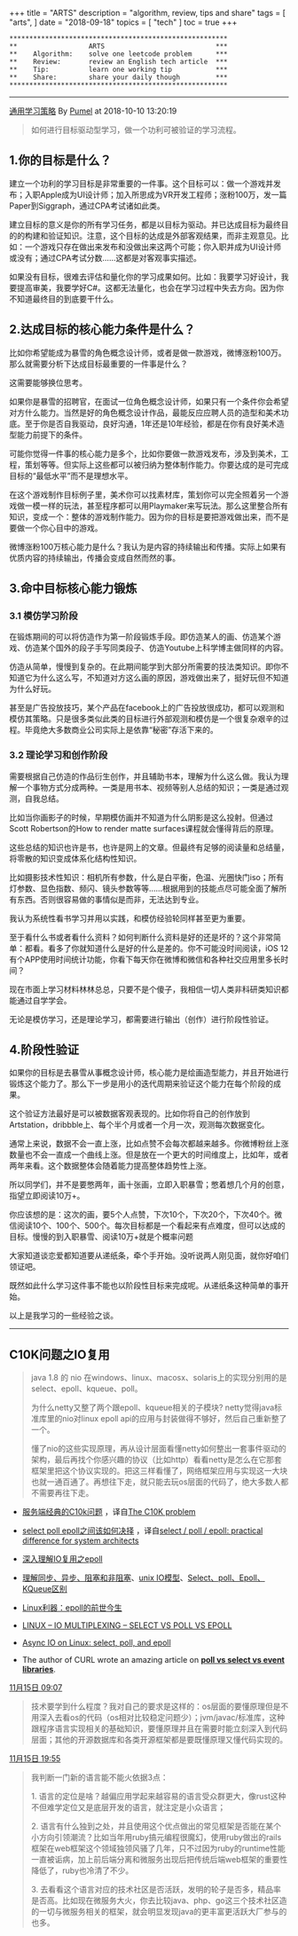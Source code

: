 +++
title = "ARTS"
description = "algorithm, review, tips and share"
tags = [
    "arts",
]
date = "2018-09-18"
topics = [
    "tech"
]
toc = true
+++

```
*******************************************************
**                  ARTS                            ***
**    Algorithm:    solve one leetcode problem      ***
**    Review:       review an English tech article  ***
**    Tip:          learn one working tip           ***
**    Share:        share your daily though         ***
*******************************************************
```

---

[通用学习策略](https://weibo.com/ttarticle/p/show?id=2309404293481655876039) By [Pumel](https://weibo.com/111721015) at  2018-10-10 13:20:19 

>如何进行目标驱动型学习，做一个功利可被验证的学习流程。

## 1.你的目标是什么？

建立一个功利的学习目标是非常重要的一件事。这个目标可以：做一个游戏并发布；入职Apple成为UI设计师；加入所思成为VR开发工程师；涨粉100万，发一篇Paper到Siggraph，通过CPA考试诸如此类。

建立目标的意义是你的所有学习任务，都是以目标为驱动。并已达成目标为最终目的的构建和验证知识。注意，这个目标的达成是外部客观结果，而非主观意见。比如：一个游戏只存在做出来发布和没做出来这两个可能；你入职并成为UI设计师或没有；通过CPA考试分数……这都是对客观事实描述。

如果没有目标，很难去评估和量化你的学习成果如何。比如：我要学习好设计，我要提高审美，我要学好C#。这都无法量化，也会在学习过程中失去方向。因为你不知道最终目的到底要干什么。

## 2.达成目标的核心能力条件是什么？

比如你希望能成为暴雪的角色概念设计师，或者是做一款游戏，微博涨粉100万。那么就需要分析下达成目标最重要的一件事是什么？

这需要能够换位思考。

如果你是暴雪的招聘官，在面试一位角色概念设计师，如果只有一个条件你会希望对方什么能力。当然是好的角色概念设计作品，最能反应应聘人员的造型和美术功底。至于你是否自我驱动，良好沟通，1年还是10年经验，都是在你有良好美术造型能力前提下的条件。

可能你觉得一件事的核心能力是多个，比如你要做一款游戏发布，涉及到美术，工程，策划等等。但实际上这些都可以被归纳为整体制作能力。你要达成的是可完成目标的“最低水平”而不是理想水平。

在这个游戏制作目标例子里，美术你可以找素材库，策划你可以完全照着另一个游戏做一模一样的玩法，甚至程序都可以用Playmaker来写玩法。那么这里整合所有知识，变成一个：整体的游戏制作能力。因为你的目标是要把游戏做出来，而不是要做一个你心目中的游戏。

微博涨粉100万核心能力是什么？我认为是内容的持续输出和传播。实际上如果有优质内容的持续输出，传播会变成自然而然的事。

## 3.命中目标核心能力锻炼

### 3.1 模仿学习阶段

在锻炼期间的可以将仿造作为第一阶段锻炼手段。即仿造某人的画、仿造某个游戏、仿造某个国外的段子手写同类段子、仿造Youtube上科学博主做同样的内容。

仿造从简单，慢慢到复杂的。在此期间能学到大部分所需要的技法类知识。即你不知道它为什么这么写，不知道对方这么画的原因，游戏做出来了，挺好玩但不知道为什么好玩。

甚至是广告投放技巧，某个产品在facebook上的广告投放很成功，都可以观测和模仿其策略。只是很多类似此类的目标进行外部观测和模仿是一个很复杂艰辛的过程。毕竟绝大多数商业公司实际上是依靠“秘密”存活下来的。

### 3.2 理论学习和创作阶段

需要根据自己仿造的作品衍生创作，并且辅助书本，理解为什么这么做。我认为理解一个事物方式分成两种。一类是用书本、视频等别人总结的知识；一类是通过观测，自我总结。

比如当你画影子的时候，早期模仿画并不知道为什么阴影是这么投射。但通过Scott Robertson的How to render matte surfaces课程就会懂得背后的原理。

这些总结的知识也许是书，也许是网上的文章。但最终有足够的阅读量和总结量，将零散的知识变成体系化结构性知识。

比如摄影技术性知识：相机所有参数，什么是白平衡，色温、光圈快门iso；所有灯参数、显色指数、频闪、镜头参数等等……根据用到的技能点尽可能全面了解所有东西。否则很容易做的事情似是而非，无法达到专业。

我认为系统性看书学习并用以实践，和模仿经验轮同样甚至更为重要。

至于看什么书或者看什么资料？如何判断什么资料是好的还是坏的？这个非常简单：都看。看多了你就知道什么是好的什么是差的。你不可能没时间阅读，iOS 12有个APP使用时间统计功能，你看下每天你在微博和微信和各种社交应用里多长时间？

现在市面上学习材料林林总总，只要不是个傻子，我相信一切人类非科研类知识都能通过自学学会。

无论是模仿学习，还是理论学习，都需要进行输出（创作）进行阶段性验证。

## 4.阶段性验证

如果你的目标是去暴雪从事概念设计师，核心能力是绘画造型能力，并且开始进行锻炼这个能力了。那么下一步是用小的迭代周期来验证这个能力在每个阶段的成果。

这个验证方法最好是可以被数据客观表现的。比如你将自己的创作放到Artstation，dribbble上、每个半个月或者一个月一次，观测每次数据变化。

通常上来说，数据不会一直上涨，比如点赞不会每次都越来越多。你微博粉丝上涨数量也不会一直成一个曲线上涨。但是放在一个更大的时间维度上，比如年，或者两年来看。这个数据整体会随着能力提高整体趋势性上涨。

所以同学们，并不是要憋两年，画十张画，立即入职暴雪；憋着想几个月的创意，指望立即阅读10万+。

你应该想的是：这次的画，要5个人点赞，下次10个，下次20个，下次40个。微信阅读10个、100个、500个。每次目标都是一个看起来有点难度，但可以达成的目标。慢慢的到入职暴雪、阅读10万+就是个概率问题

大家知道谈恋爱都知道要从递纸条，牵个手开始。没听说两人刚见面，就你好咱们领证吧。

既然如此什么学习这件事不能也以阶段性目标来完成呢。从递纸条这种简单的事开始。

以上是我学习的一些经验之谈。


---

## C10K问题之IO复用

>java 1.8 的 nio 在windows、linux、macosx、solaris上的实现分别用的是select、epoll、kqueue、poll。 ​​​​
>
>为什么netty又整了两个跟epoll、kqueue相关的子模块? netty觉得java标准库里的nio对linux epoll api的应用与封装做得不够好，然后自己重新整了一个。
>
>懂了nio的这些实现原理，再从设计层面看懂netty如何整出一套事件驱动的架构，最后再找个你感兴趣的协议（比如http）看看netty是怎么在它那套框架里把这个协议实现的。把这三样看懂了，网络框架应用与实现这一大块也就一通百通了。再想往下走，就只能去玩os层面的代码了，绝大多数人都不需要再往下走。

- [服务端经典的C10k问题](https://juejin.im/post/6844903815137722376) ，译自[The C10K problem](http://www.kegel.com/c10k.html)
- [select poll epoll之间该如何决择](http://cxd2014.github.io/2018/01/10/epoll/) ，译自[select / poll / epoll: practical difference for system architects](https://www.ulduzsoft.com/2014/01/select-poll-epoll-practical-difference-for-system-architects/)
- [深入理解IO复用之epoll](https://zhuanlan.zhihu.com/p/87843750) 
- [理解同步、异步、阻塞和非阻塞](https://wenchao.ren/posts/%E7%90%86%E8%A7%A3%E5%90%8C%E6%AD%A5%E5%BC%82%E6%AD%A5%E9%98%BB%E5%A1%9E%E5%92%8C%E9%9D%9E%E9%98%BB%E5%A1%9E/)、[unix IO模型](https://wenchao.ren/posts/unix-io%E6%A8%A1%E5%9E%8B/)、[Select、poll、Epoll、KQueue区别](https://wenchao.ren/posts/selectepollkqueue%E5%8C%BA%E5%88%AB/)
- [Linux利器：epoll的前世今生](https://time.geekbang.org/column/article/143245)

- [LINUX – IO MULTIPLEXING – SELECT VS POLL VS EPOLL](https://devarea.com/linux-io-multiplexing-select-vs-poll-vs-epoll/) 
- [Async IO on Linux: select, poll, and epoll](https://jvns.ca/blog/2017/06/03/async-io-on-linux--select--poll--and-epoll/)
- The author of CURL wrote an amazing article on **[poll vs select vs event libraries](https://daniel.haxx.se/docs/poll-vs-select.html)**.

[11月15日 09:07](https://weibo.com/1773116334/JtYME9d65) 
>技术要学到什么程度？我对自己的要求是这样的：os层面的要懂原理但是不用深入去看os的代码（os相对比较稳定问题少）；jvm/javac/标准库，这种跟程序语言实现相关的基础知识，要懂原理并且在需要时能立刻深入到代码层面；其他的开源数据库和各类开源框架都是要既懂原理又懂代码实现的。

[11月15日 19:55](https://weibo.com/1773116334/Ju31B5Oyy) 

>我判断一门新的语言能不能火依据3点：
>
>1\. 语言的定位是啥？越偏应用学起来越容易的语言受众群更大，像rust这种不但难学定位又是底层开发的语言，就注定是小众语言；
>
>2\. 语言有什么独到之处，并且使用这个优点做出的常见框架是否能在某个小方向引领潮流？比如当年用ruby搞元编程很魔幻，使用ruby做出的rails框架在web框架这个领域独领风骚了几年，只不过因为ruby的runtime性能一直被诟病，加上前后端分离和微服务出现后把传统后端web框架的重要性降低了，ruby也冷清了不少。
>
>3\. 去看看这个语言对应的技术社区是否活跃，发明的轮子是否多，精品率是否高。比如现在微服务大火，你去比较java、php、go这三个技术社区造的一切与微服务相关的框架，就会明显发现java的更丰富更活跃大厂参与的也多。
